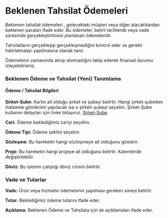 
# Beklenen Tahsilat Ödemeleri 

Beklenen tahsilat ödemeleri , gelecekteki müşteri veya diğer alacaklılardan beklenen paraları ifade eder.
Bu ödemeler, belirli tarihlerde veya vade süresinde gerçekleştirilmesi planlanan ödemelerdir.

Tahsilatların gerçekleşip gerçekleşmediğini kontrol eder ve gerekli hatırlatmaları yapılmasına olanak tanır.

Ödemelerin zamanında alınıp alınmadığını takip ederek finansal durumu izleyebilirsiniz.

### Beklenen Ödeme ve Tahsilat (Yeni) Tanımlama

#### Ödeme / Tahsilat Bilgileri

**Şirket-Şube:** Kartın ait olduğu şirket ve şubeyi belirtir. Hangi şirket-şubeden malzeme gönderimi yapılacak ise o şirketi-şubeyi seçelim.
	Şirket-Şube kullanım detayları için linke tıklayınız. [Şirket-Şube](../TemelOzellikler/SirketSubeKart.md)

**Cari:** Ödeme beklediğimiz cariyi seçelim.

**Ödeme Tipi:** Ödeme şeklini seçelim.

**Sözleşme:** Bu hareketin hangi sözleşmeye ait olduğunu gösterir.

**Proje:** Bu hareketin hangi projeye ait olduğunu belirtir. Kalemlerde değiştirilebilir.

**Döviz:** Bu işlemin çalıştığı döviz cinsini belirtir.

### Vade ve Tutarlar

**Vade:** Ürün veya hizmetin ödemesinin yapılması gereken süreyi belirtir. 

**Tutar:** Beklediğimiz ödeme tutarını ifade eder.

**Açıklama:** Beklenen Ödeme ve Tahsilata için ek açıklamaları ifade eder.